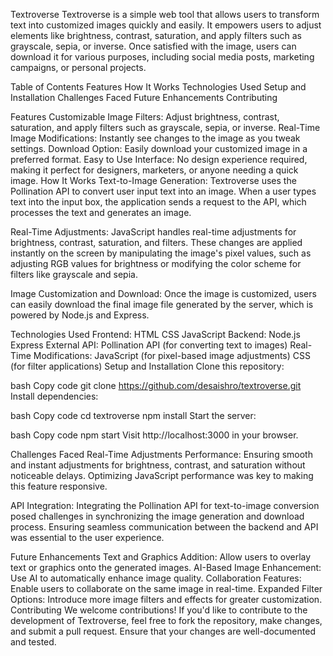 Textroverse
Textroverse is a simple web tool that allows users to transform text into customized images quickly and easily. It empowers users to adjust elements like brightness, contrast, saturation, and apply filters such as grayscale, sepia, or inverse. Once satisfied with the image, users can download it for various purposes, including social media posts, marketing campaigns, or personal projects.

Table of Contents
Features
How It Works
Technologies Used
Setup and Installation
Challenges Faced
Future Enhancements
Contributing


Features
Customizable Image Filters: Adjust brightness, contrast, saturation, and apply filters such as grayscale, sepia, or inverse.
Real-Time Image Modifications: Instantly see changes to the image as you tweak settings.
Download Option: Easily download your customized image in a preferred format.
Easy to Use Interface: No design experience required, making it perfect for designers, marketers, or anyone needing a quick image.
How It Works
Text-to-Image Generation: Textroverse uses the Pollination API to convert user input text into an image. When a user types text into the input box, the application sends a request to the API, which processes the text and generates an image.

Real-Time Adjustments: JavaScript handles real-time adjustments for brightness, contrast, saturation, and filters. These changes are applied instantly on the screen by manipulating the image's pixel values, such as adjusting RGB values for brightness or modifying the color scheme for filters like grayscale and sepia.

Image Customization and Download: Once the image is customized, users can easily download the final image file generated by the server, which is powered by Node.js and Express.

Technologies Used
Frontend:
HTML
CSS
JavaScript
Backend:
Node.js
Express
External API:
Pollination API (for converting text to images)
Real-Time Modifications:
JavaScript (for pixel-based image adjustments)
CSS (for filter applications)
Setup and Installation
Clone this repository:

bash
Copy code
git clone https://github.com/desaishro/textroverse.git
Install dependencies:

bash
Copy code
cd textroverse
npm install
Start the server:

bash
Copy code
npm start
Visit http://localhost:3000 in your browser.

Challenges Faced
Real-Time Adjustments Performance: Ensuring smooth and instant adjustments for brightness, contrast, and saturation without noticeable delays. Optimizing JavaScript performance was key to making this feature responsive.

API Integration: Integrating the Pollination API for text-to-image conversion posed challenges in synchronizing the image generation and download process. Ensuring seamless communication between the backend and API was essential to the user experience.

Future Enhancements
Text and Graphics Addition: Allow users to overlay text or graphics onto the generated images.
AI-Based Image Enhancement: Use AI to automatically enhance image quality.
Collaboration Features: Enable users to collaborate on the same image in real-time.
Expanded Filter Options: Introduce more image filters and effects for greater customization.
Contributing
We welcome contributions! If you'd like to contribute to the development of Textroverse, feel free to fork the repository, make changes, and submit a pull request. Ensure that your changes are well-documented and tested.



